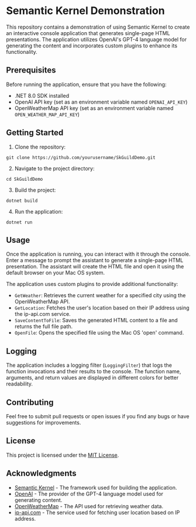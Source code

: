 # Semantic Kernel Demonstration

This repository contains a demonstration of using Semantic Kernel to create an interactive console application that generates single-page HTML presentations. The application utilizes OpenAI's GPT-4 language model for generating the content and incorporates custom plugins to enhance its functionality.

## Prerequisites

Before running the application, ensure that you have the following:

- .NET 8.0 SDK installed
- OpenAI API key (set as an environment variable named `OPENAI_API_KEY`)
- OpenWeatherMap API key (set as an environment variable named `OPEN_WEATHER_MAP_API_KEY`)

## Getting Started

1. Clone the repository:

```
git clone https://github.com/yourusername/SkGuildDemo.git
```

2. Navigate to the project directory:

```
cd SkGuildDemo
```

3. Build the project:

```
dotnet build
```

4. Run the application:

```
dotnet run
```

## Usage

Once the application is running, you can interact with it through the console. Enter a message to prompt the assistant to generate a single-page HTML presentation. The assistant will create the HTML file and open it using the default browser on your Mac OS system.

The application uses custom plugins to provide additional functionality:

- `GetWeather`: Retrieves the current weather for a specified city using the OpenWeatherMap API.
- `GetLocation`: Fetches the user's location based on their IP address using the ip-api.com service.
- `SaveContentToFile`: Saves the generated HTML content to a file and returns the full file path.
- `OpenFile`: Opens the specified file using the Mac OS 'open' command.

## Logging

The application includes a logging filter (`LoggingFilter`) that logs the function invocations and their results to the console. The function name, arguments, and return values are displayed in different colors for better readability.

## Contributing

Feel free to submit pull requests or open issues if you find any bugs or have suggestions for improvements.

## License

This project is licensed under the [MIT License](LICENSE).

## Acknowledgments

- [Semantic Kernel](https://github.com/microsoft/semantic-kernel) - The framework used for building the application.
- [OpenAI](https://www.openai.com/) - The provider of the GPT-4 language model used for generating content.
- [OpenWeatherMap](https://openweathermap.org/) - The API used for retrieving weather data.
- [ip-api.com](http://ip-api.com/) - The service used for fetching user location based on IP address.